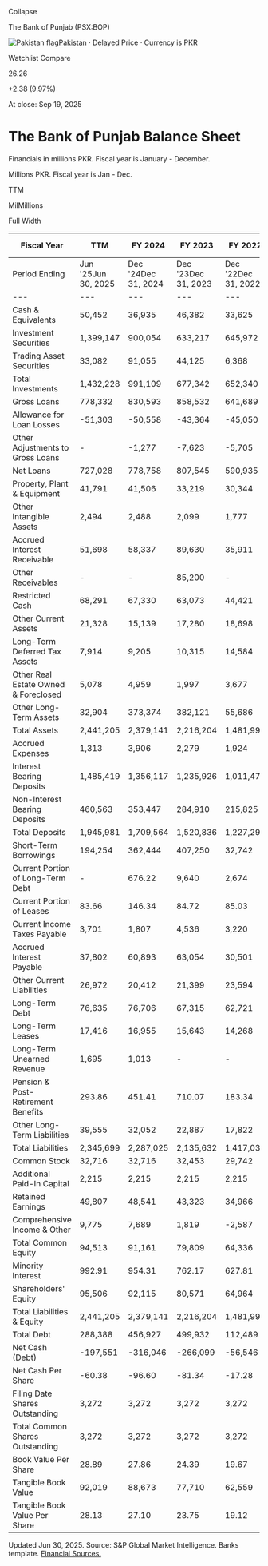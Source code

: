 Collapse

The Bank of Punjab (PSX:BOP)

![Pakistan flag](https://stockanalysis.com/img/flags/pakistan.svg)[Pakistan](https://stockanalysis.com/list/pakistan-stock-exchange/) · Delayed Price · Currency is PKR

Watchlist Compare

26.26

+2.38 (9.97%)

At close: Sep 19, 2025

# The Bank of Punjab Balance Sheet

Financials in millions PKR. Fiscal year is January - December.

Millions PKR. Fiscal year is Jan - Dec.

TTM

MilMillions

Full Width

| Fiscal Year | TTM | FY 2024 | FY 2023 | FY 2022 | FY 2021 | FY 2020 | 2015 - 2019 |
| --- | --- | --- | --- | --- | --- | --- | --- |
| Period Ending | Jun '25Jun 30, 2025 | Dec '24Dec 31, 2024 | Dec '23Dec 31, 2023 | Dec '22Dec 31, 2022 | Dec '21Dec 31, 2021 | Dec '20Dec 31, 2020 | 2015 - 2019 |
| --- | --- | --- | --- | --- | --- | --- | --- |
| Cash & Equivalents | 50,452 | 36,935 | 46,382 | 33,625 | 36,381 | 36,690 | Upgrade |
| Investment Securities | 1,399,147 | 900,054 | 633,217 | 645,972 | 499,502 | 454,300 | Upgrade |
| Trading Asset Securities | 33,082 | 91,055 | 44,125 | 6,368 | 33,678 | 19,169 | Upgrade |
| Total Investments | 1,432,228 | 991,109 | 677,342 | 652,340 | 533,180 | 473,469 | Upgrade |
| Gross Loans | 778,332 | 830,593 | 858,532 | 641,689 | 539,671 | 447,128 | Upgrade |
| Allowance for Loan Losses | -51,303 | -50,558 | -43,364 | -45,050 | -50,015 | -51,825 | Upgrade |
| Other Adjustments to Gross Loans | - | -1,277 | -7,623 | -5,705 | -4,080 | -3,413 | Upgrade |
| Net Loans | 727,028 | 778,758 | 807,545 | 590,935 | 485,577 | 391,890 | Upgrade |
| Property, Plant & Equipment | 41,791 | 41,506 | 33,219 | 30,344 | 19,836 | 14,817 | Upgrade |
| Other Intangible Assets | 2,494 | 2,488 | 2,099 | 1,777 | 1,108 | 695.65 | Upgrade |
| Accrued Interest Receivable | 51,698 | 58,337 | 89,630 | 35,911 | 18,970 | 15,563 | Upgrade |
| Other Receivables | - | - | 85,200 | - | - | - | Upgrade |
| Restricted Cash | 68,291 | 67,330 | 63,073 | 44,421 | 43,897 | 35,090 | Upgrade |
| Other Current Assets | 21,328 | 15,139 | 17,280 | 18,698 | 9,359 | 3,473 | Upgrade |
| Long-Term Deferred Tax Assets | 7,914 | 9,205 | 10,315 | 14,584 | 13,760 | 7,839 | Upgrade |
| Other Real Estate Owned & Foreclosed | 5,078 | 4,959 | 1,997 | 3,677 | 5,849 | 5,904 | Upgrade |
| Other Long-Term Assets | 32,904 | 373,374 | 382,121 | 55,686 | 29,355 | 110,419 | Upgrade |
| Total Assets | 2,441,205 | 2,379,141 | 2,216,204 | 1,481,998 | 1,197,272 | 1,095,848 | Upgrade |
| Accrued Expenses | 1,313 | 3,906 | 2,279 | 1,924 | 823.27 | 1,270 | Upgrade |
| Interest Bearing Deposits | 1,485,419 | 1,356,117 | 1,235,926 | 1,011,474 | 827,075 | 683,498 | Upgrade |
| Non-Interest Bearing Deposits | 460,563 | 353,447 | 284,910 | 215,825 | 175,843 | 151,572 | Upgrade |
| Total Deposits | 1,945,981 | 1,709,564 | 1,520,836 | 1,227,299 | 1,002,918 | 835,070 | Upgrade |
| Short-Term Borrowings | 194,254 | 362,444 | 407,250 | 32,742 | 28,224 | 124,714 | Upgrade |
| Current Portion of Long-Term Debt | - | 676.22 | 9,640 | 2,674 | 9,391 | 9,438 | Upgrade |
| Current Portion of Leases | 83.66 | 146.34 | 84.72 | 85.03 | 107.81 | 47.93 | Upgrade |
| Current Income Taxes Payable | 3,701 | 1,807 | 4,536 | 3,220 | 755.47 | - | Upgrade |
| Accrued Interest Payable | 37,802 | 60,893 | 63,054 | 30,501 | 14,449 | 15,915 | Upgrade |
| Other Current Liabilities | 26,972 | 20,412 | 21,399 | 23,594 | 18,450 | 6,992 | Upgrade |
| Long-Term Debt | 76,635 | 76,706 | 67,315 | 62,721 | 41,497 | 27,480 | Upgrade |
| Long-Term Leases | 17,416 | 16,955 | 15,643 | 14,268 | 9,372 | 7,250 | Upgrade |
| Long-Term Unearned Revenue | 1,695 | 1,013 | - | - | - | 336.35 | Upgrade |
| Pension & Post-Retirement Benefits | 293.86 | 451.41 | 710.07 | 183.34 | 273.89 | 261.77 | Upgrade |
| Other Long-Term Liabilities | 39,555 | 32,052 | 22,887 | 17,822 | 16,100 | 14,688 | Upgrade |
| Total Liabilities | 2,345,699 | 2,287,025 | 2,135,632 | 1,417,034 | 1,142,362 | 1,043,465 | Upgrade |
| Common Stock | 32,716 | 32,716 | 32,453 | 29,742 | 26,437 | 26,437 | Upgrade |
| Additional Paid-In Capital | 2,215 | 2,215 | 2,215 | 2,215 | 2,215 | 2,215 | Upgrade |
| Retained Earnings | 49,807 | 48,541 | 43,323 | 34,966 | 27,303 | 17,532 | Upgrade |
| Comprehensive Income & Other | 9,775 | 7,689 | 1,819 | -2,587 | -1,632 | 5,692 | Upgrade |
| Total Common Equity | 94,513 | 91,161 | 79,809 | 64,336 | 54,323 | 51,876 | Upgrade |
| Minority Interest | 992.91 | 954.31 | 762.17 | 627.81 | 587.58 | 506.99 | Upgrade |
| Shareholders' Equity | 95,506 | 92,115 | 80,571 | 64,964 | 54,910 | 52,383 | Upgrade |
| Total Liabilities & Equity | 2,441,205 | 2,379,141 | 2,216,204 | 1,481,998 | 1,197,272 | 1,095,848 | Upgrade |
| Total Debt | 288,388 | 456,927 | 499,932 | 112,489 | 88,592 | 168,931 | Upgrade |
| Net Cash (Debt) | -197,551 | -316,046 | -266,099 | -56,546 | -15,433 | -105,441 | Upgrade |
| Net Cash Per Share | -60.38 | -96.60 | -81.34 | -17.28 | -4.72 | -32.23 | Upgrade |
| Filing Date Shares Outstanding | 3,272 | 3,272 | 3,272 | 3,272 | 3,272 | 3,272 | Upgrade |
| Total Common Shares Outstanding | 3,272 | 3,272 | 3,272 | 3,272 | 3,272 | 3,272 | Upgrade |
| Book Value Per Share | 28.89 | 27.86 | 24.39 | 19.67 | 16.60 | 15.86 | Upgrade |
| Tangible Book Value | 92,019 | 88,673 | 77,710 | 62,559 | 53,215 | 51,180 | Upgrade |
| Tangible Book Value Per Share | 28.13 | 27.10 | 23.75 | 19.12 | 16.27 | 15.64 | Upgrade |

Updated Jun 30, 2025. Source: S&P Global Market Intelligence. Banks template. [Financial Sources.](https://stockanalysis.com/financial-sources/)